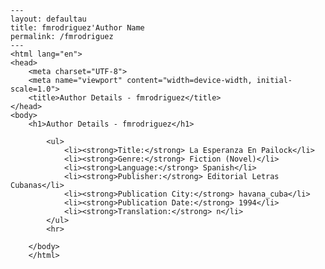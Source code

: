 
    ---
    layout: defaultau
    title: fmrodriguez'Author Name 
    permalink: /fmrodriguez
    ---
    <html lang="en">
    <head>
        <meta charset="UTF-8">
        <meta name="viewport" content="width=device-width, initial-scale=1.0">
        <title>Author Details - fmrodriguez</title>
    </head>
    <body>
        <h1>Author Details - fmrodriguez</h1>
        
            <ul>
                <li><strong>Title:</strong> La Esperanza En Pailock</li>
                <li><strong>Genre:</strong> Fiction (Novel)</li>
                <li><strong>Language:</strong> Spanish</li>
                <li><strong>Publisher:</strong> Editorial Letras Cubanas</li>
                <li><strong>Publication City:</strong> havana_cuba</li>
                <li><strong>Publication Date:</strong> 1994</li>
                <li><strong>Translation:</strong> n</li>
            </ul>
            <hr>
            
        </body>
        </html>
        